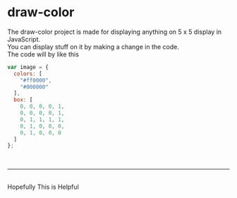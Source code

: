 # draw-color
The draw-color project is made for displaying anything on 5 x 5 display in JavaScript.
<br>
You can display stuff on it by making a change in the code.
<br>
The code will by like this
<br>
```JavaScript
var image = {
  colors: [
    "#ff0000",
    "#000000"
  ],
  box: [
    0, 0, 0, 0, 1,
    0, 0, 0, 0, 1,
    0, 1, 1, 1, 1,
    0, 1, 0, 0, 0,
    0, 1, 0, 0, 0
  ]
};
```
<br>
<hr>
<br>
Hopefully This is Helpful

